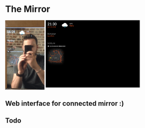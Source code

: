 # The Mirror

<img src="screen/screen.gif" width="25%">
<img src="screen/screen.png" width="60%" style="vertical-align: top;">

## Web interface for connected mirror :)

## Todo
